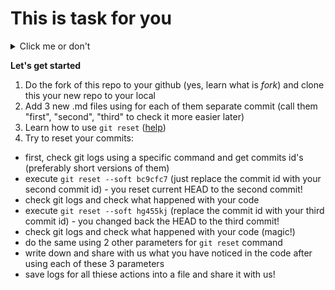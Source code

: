 # This is task for you


<details>
  <summary>Click me or don't</summary><br/>
  nice that you are interested in this option :) <br/>
  but let's proceed with the tasks
</details>

**Let's get started**

1. Do the fork of this repo to your github (yes, learn what is *fork*) and clone this your new repo to your local
2. Add 3 new .md files using for each of them separate commit (call them "first", "second", "third" to check it more easier later)
3. Learn how to use `git reset` ([help](https://git-scm.com/book/ru/v2/%D0%98%D0%BD%D1%81%D1%82%D1%80%D1%83%D0%BC%D0%B5%D0%BD%D1%82%D1%8B-Git-%D0%A0%D0%B0%D1%81%D0%BA%D1%80%D1%8B%D1%82%D0%B8%D0%B5-%D1%82%D0%B0%D0%B9%D0%BD-reset))
4. Try to reset your commits:
- first, check git logs using a specific command and get commits id's (preferably short versions of them)
- execute `git reset --soft bc9cfc7` (just replace the commit id with your second commit id) - you reset current HEAD to the second commit!
- check git logs and check what happened with your code
- execute `git reset --soft hg455kj` (replace the commit id with your third commit id) - you changed back the HEAD to the third commit!
- check git logs and check what happened with your code (magic!)
- do the same using 2 other parameters for `git reset` command
- write down and share with us what you have noticed in the code after using each of these 3 parameters
- save logs for all thiese actions into a file and share it with us!
